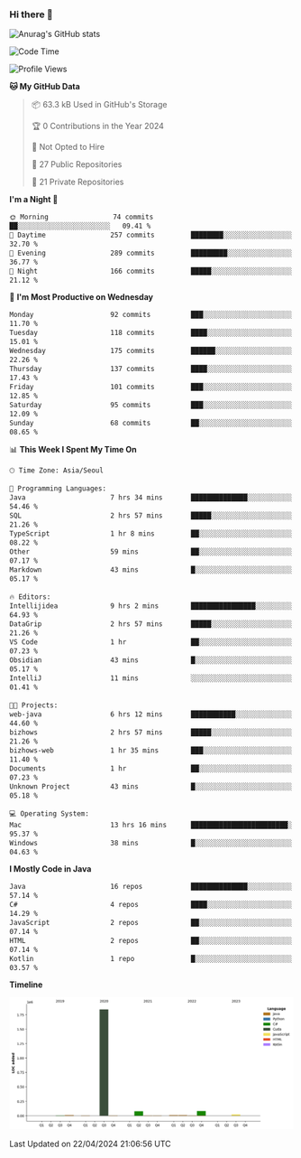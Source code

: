 ### Hi there 👋

![Anurag's GitHub stats](https://github-readme-stats.vercel.app/api?username=pllap&show_icons=true&theme=github_dark)

<!--START_SECTION:waka-->
![Code Time](http://img.shields.io/badge/Code%20Time-1%2C030%20hrs%2041%20mins-blue)

![Profile Views](http://img.shields.io/badge/Profile%20Views-0-blue)

**🐱 My GitHub Data** 

> 📦 63.3 kB Used in GitHub's Storage 
 > 
> 🏆 0 Contributions in the Year 2024
 > 
> 🚫 Not Opted to Hire
 > 
> 📜 27 Public Repositories 
 > 
> 🔑 21 Private Repositories 
 > 
**I'm a Night 🦉** 

```text
🌞 Morning                74 commits          ██░░░░░░░░░░░░░░░░░░░░░░░   09.41 % 
🌆 Daytime                257 commits         ████████░░░░░░░░░░░░░░░░░   32.70 % 
🌃 Evening                289 commits         █████████░░░░░░░░░░░░░░░░   36.77 % 
🌙 Night                  166 commits         █████░░░░░░░░░░░░░░░░░░░░   21.12 % 
```
📅 **I'm Most Productive on Wednesday** 

```text
Monday                   92 commits          ███░░░░░░░░░░░░░░░░░░░░░░   11.70 % 
Tuesday                  118 commits         ████░░░░░░░░░░░░░░░░░░░░░   15.01 % 
Wednesday                175 commits         ██████░░░░░░░░░░░░░░░░░░░   22.26 % 
Thursday                 137 commits         ████░░░░░░░░░░░░░░░░░░░░░   17.43 % 
Friday                   101 commits         ███░░░░░░░░░░░░░░░░░░░░░░   12.85 % 
Saturday                 95 commits          ███░░░░░░░░░░░░░░░░░░░░░░   12.09 % 
Sunday                   68 commits          ██░░░░░░░░░░░░░░░░░░░░░░░   08.65 % 
```


📊 **This Week I Spent My Time On** 

```text
🕑︎ Time Zone: Asia/Seoul

💬 Programming Languages: 
Java                     7 hrs 34 mins       ██████████████░░░░░░░░░░░   54.46 % 
SQL                      2 hrs 57 mins       █████░░░░░░░░░░░░░░░░░░░░   21.26 % 
TypeScript               1 hr 8 mins         ██░░░░░░░░░░░░░░░░░░░░░░░   08.22 % 
Other                    59 mins             ██░░░░░░░░░░░░░░░░░░░░░░░   07.17 % 
Markdown                 43 mins             █░░░░░░░░░░░░░░░░░░░░░░░░   05.17 % 

🔥 Editors: 
Intellijidea             9 hrs 2 mins        ████████████████░░░░░░░░░   64.93 % 
DataGrip                 2 hrs 57 mins       █████░░░░░░░░░░░░░░░░░░░░   21.26 % 
VS Code                  1 hr                ██░░░░░░░░░░░░░░░░░░░░░░░   07.23 % 
Obsidian                 43 mins             █░░░░░░░░░░░░░░░░░░░░░░░░   05.17 % 
IntelliJ                 11 mins             ░░░░░░░░░░░░░░░░░░░░░░░░░   01.41 % 

🐱‍💻 Projects: 
web-java                 6 hrs 12 mins       ███████████░░░░░░░░░░░░░░   44.60 % 
bizhows                  2 hrs 57 mins       █████░░░░░░░░░░░░░░░░░░░░   21.26 % 
bizhows-web              1 hr 35 mins        ███░░░░░░░░░░░░░░░░░░░░░░   11.40 % 
Documents                1 hr                ██░░░░░░░░░░░░░░░░░░░░░░░   07.23 % 
Unknown Project          43 mins             █░░░░░░░░░░░░░░░░░░░░░░░░   05.18 % 

💻 Operating System: 
Mac                      13 hrs 16 mins      ████████████████████████░   95.37 % 
Windows                  38 mins             █░░░░░░░░░░░░░░░░░░░░░░░░   04.63 % 
```

**I Mostly Code in Java** 

```text
Java                     16 repos            ██████████████░░░░░░░░░░░   57.14 % 
C#                       4 repos             ████░░░░░░░░░░░░░░░░░░░░░   14.29 % 
JavaScript               2 repos             ██░░░░░░░░░░░░░░░░░░░░░░░   07.14 % 
HTML                     2 repos             ██░░░░░░░░░░░░░░░░░░░░░░░   07.14 % 
Kotlin                   1 repo              █░░░░░░░░░░░░░░░░░░░░░░░░   03.57 % 
```



**Timeline**

![Lines of Code chart](https://raw.githubusercontent.com/pllap/pllap/main/assets/bar_graph.png)


 Last Updated on 22/04/2024 21:06:56 UTC
<!--END_SECTION:waka-->


<!--
**pllap/pllap** is a ✨ _special_ ✨ repository because its `README.md` (this file) appears on your GitHub profile.

Here are some ideas to get you started:

- 🔭 I’m currently working on ...
- 🌱 I’m currently learning ...
- 👯 I’m looking to collaborate on ...
- 🤔 I’m looking for help with ...
- 💬 Ask me about ...
- 📫 How to reach me: ...
- 😄 Pronouns: ...
- ⚡ Fun fact: ...
-->
